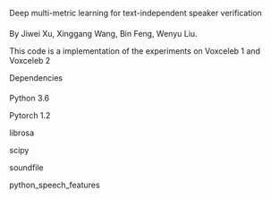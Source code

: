 Deep multi-metric learning for text-independent speaker verification
####

By Jiwei Xu, Xinggang Wang, Bin Feng, Wenyu Liu.

This code is a implementation of the experiments on Voxceleb 1 and Voxceleb 2

Dependencies
####

Python 3.6

Pytorch 1.2

librosa

scipy

soundfile

python_speech_features

